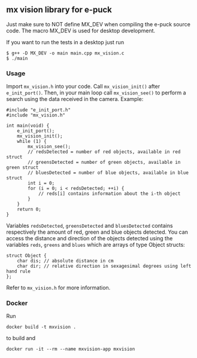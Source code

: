 ## mx vision library for e-puck

Just make sure to NOT define MX_DEV when compiling the e-puck source code.  The macro MX_DEV is used for desktop development.

If you want to run the tests in a desktop just run

    $ g++ -D MX_DEV -o main main.cpp mx_vision.c
    $ ./main

### Usage

Import ```mx_vision.h``` into your code. Call ```mx_vision_init()``` after ```e_init_port()```. Then, in your main loop call ```mx_vision_see()``` to perform a search using the data received in the camera. Example:

    #include "e_init_port.h"
    #include "mx_vision.h"

    int main(void) {
    	e_init_port();
    	mx_vision_init();
    	while (1) {
    		mx_vision_see();
    		// redsDetected = number of red objects, available in red struct
    		// greensDetected = number of green objects, available in green struct
    		// bluesDetected = number of blue objects, available in blue struct
            int i = 0;
            for (i = 0; i < redsDetected; ++i) {
                // reds[i] contains information about the i-th object
            }
    	}
    	return 0;
    }

Variables ```redsDetected```, ```greensDetected``` and ```bluesDetected``` contains respectively the amount of red, green and blue objects detected. You can access the distance and direction of the objects detected using the variables ```reds```, ```greens``` and ```blues``` which are arrays of type Object structs:

    struct Object {
    	char dis; // absolute distance in cm
    	char dir; // relative direction in sexagesimal degrees using left hand rule
    };

Refer to ```mx_vision.h``` for more information.

### Docker

Run

    docker build -t mxvision .

to build and

    docker run -it --rm --name mxvision-app mxvision
